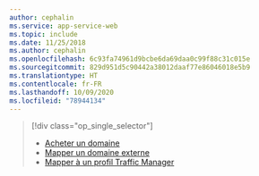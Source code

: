 ```yaml
---
author: cephalin
ms.service: app-service-web
ms.topic: include
ms.date: 11/25/2018
ms.author: cephalin
ms.openlocfilehash: 6c93fa74961d9bcbe6da69daa0c99f88c31c015e
ms.sourcegitcommit: 829d951d5c90442a38012daaf77e86046018e5b9
ms.translationtype: HT
ms.contentlocale: fr-FR
ms.lasthandoff: 10/09/2020
ms.locfileid: "78944134"
---
```

> [!div class="op_single_selector"]
> * [Acheter un domaine](../articles/app-service/manage-custom-dns-buy-domain.md)
> * [Mapper un domaine externe](../articles/app-service/app-service-web-tutorial-custom-domain.md)
> * [Mapper à un profil Traffic Manager](../articles/app-service/configure-domain-traffic-manager.md)
> 
> 

